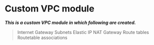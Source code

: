 # Custom VPC module

***This is a custom VPC module in which following are created.***

> Internet Gateway 
> Subnets 
> Elastic IP 
> NAT Gateway 
> Route tables
> Routetable associations
